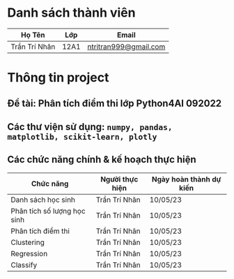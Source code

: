 # Danh sách thành viên
Họ Tên|Lớp|Email
-|-|-
Trần Trí Nhân|12A1|ntritran999@gmail.com

# Thông tin project
## Đề tài: Phân tích điểm thi lớp Python4AI 092022
## Các thư viện sử dụng: `numpy, pandas, matplotlib, scikit-learn, plotly`

## Các chức năng chính & kế hoạch thực hiện

Chức năng|Người thực hiện|Ngày hoàn thành dự kiến
-|-|-
Danh sách học sinh|Trần Trí Nhân|10/05/23
Phân tích số lượng học sinh|Trần Trí Nhân|10/05/23
Phân tích điểm thi|Trần Trí Nhân|10/05/23
Clustering|Trần Trí Nhân|10/05/23
Regression|Trần Trí Nhân|10/05/23
Classify|Trần Trí Nhân|10/05/23
